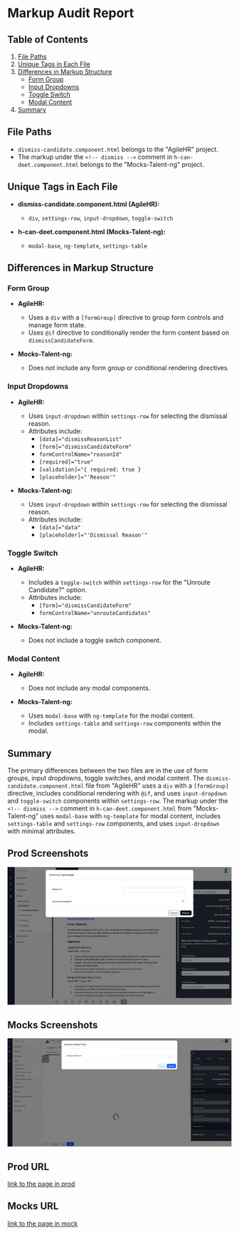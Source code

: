 # Markup Audit Report

## Table of Contents

1. [File Paths](#file-paths)
2. [Unique Tags in Each File](#unique-tags-in-each-file)
3. [Differences in Markup Structure](#differences-in-markup-structure)
   - [Form Group](#form-group)
   - [Input Dropdowns](#input-dropdowns)
   - [Toggle Switch](#toggle-switch)
   - [Modal Content](#modal-content)
4. [Summary](#summary)

## File Paths

- `dismiss-candidate.component.html` belongs to the "AgileHR" project.
- The markup under the `<!-- dismiss -->` comment in `h-can-deet.component.html` belongs to the "Mocks-Talent-ng" project.

## Unique Tags in Each File

- **dismiss-candidate.component.html (AgileHR):**

  - `div`, `settings-row`, `input-dropdown`, `toggle-switch`

- **h-can-deet.component.html (Mocks-Talent-ng):**
  - `modal-base`, `ng-template`, `settings-table`

## Differences in Markup Structure

### Form Group

- **AgileHR:**

  - Uses a `div` with a `[formGroup]` directive to group form controls and manage form state.
  - Uses `@if` directive to conditionally render the form content based on `dismissCandidateForm`.

- **Mocks-Talent-ng:**
  - Does not include any form group or conditional rendering directives.

### Input Dropdowns

- **AgileHR:**

  - Uses `input-dropdown` within `settings-row` for selecting the dismissal reason.
  - Attributes include:
    - `[data]="dismissReasonList"`
    - `[form]="dismissCandidateForm"`
    - `formControlName="reasonId"`
    - `[required]="true"`
    - `[validation]="{ required: true }`
    - `[placeholder]="'Reason'"`

- **Mocks-Talent-ng:**
  - Uses `input-dropdown` within `settings-row` for selecting the dismissal reason.
  - Attributes include:
    - `[data]="data"`
    - `[placeholder]="'Dismissal Reason'"`

### Toggle Switch

- **AgileHR:**

  - Includes a `toggle-switch` within `settings-row` for the "Unroute Candidate?" option.
  - Attributes include:
    - `[form]="dismissCandidateForm"`
    - `formControlName="unrouteCandidates"`

- **Mocks-Talent-ng:**
  - Does not include a toggle switch component.

### Modal Content

- **AgileHR:**

  - Does not include any modal components.

- **Mocks-Talent-ng:**
  - Uses `modal-base` with `ng-template` for the modal content.
  - Includes `settings-table` and `settings-row` components within the modal.

## Summary

The primary differences between the two files are in the use of form groups, input dropdowns, toggle switches, and modal content. The `dismiss-candidate.component.html` file from "AgileHR" uses a `div` with a `[formGroup]` directive, includes conditional rendering with `@if`, and uses `input-dropdown` and `toggle-switch` components within `settings-row`. The markup under the `<!-- dismiss -->` comment in `h-can-deet.component.html` from "Mocks-Talent-ng" uses `modal-base` with `ng-template` for modal content, includes `settings-table` and `settings-row` components, and uses `input-dropdown` with minimal attributes.

## Prod Screenshots

![Alt Text](./img-dev.jpg)

## Mocks Screenshots

![Alt Text](./img-mocks.jpg)

## Prod URL

[link to the page in prod](https://piedpiper.agilehr.net/hiring/candidates/candidate_01j2h56ecpe0wbkf1d21z8w2fj/details)

## Mocks URL

[link to the page in mock](http://localhost:4340/candidates/:id/h-can-deet)
